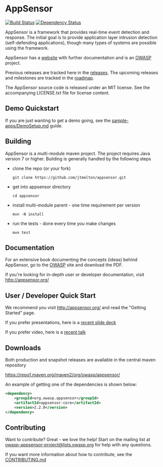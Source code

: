 AppSensor
=========

[![Build Status](https://travis-ci.org/jtmelton/appsensor.svg?branch=master)](https://travis-ci.org/jtmelton/appsensor)
[![Dependency Status](https://www.versioneye.com/user/projects/5779926a68ee070047f06894/badge.svg?style=flat-square)](https://www.versioneye.com/user/projects/5779926a68ee070047f06894)

AppSensor is a framework that provides real-time event detection and response. The initial goal is to provide application layer intrusion detection (self-defending applications), though many types of systems are possible using the framework. 

AppSensor has a [website](http://appsensor.org) with further documentation and is an [OWASP](https://www.owasp.org/index.php/AppSensor) project.

Previous releases are tracked here in the [releases](https://github.com/jtmelton/appsensor/releases). The upcoming releases and milestones are tracked in the [roadmap](https://www.owasp.org/index.php/OWASP_AppSensor_Project#tab=Road_Map_and_Getting_Involved).

The AppSensor source code is released under an MIT license. See the accompanying LICENSE.txt file for license content.

Demo Quickstart
------------

If you are just wanting to get a demo going, see the [sample-apps/DemoSetup.md](sample-apps/DemoSetup.md) guide.

Building
--------

AppSensor is a multi-module maven project. The project requires Java version 7 or higher. Building is generally handled by the following steps 

- clone the repo (or your fork)

    ```
    git clone https://github.com/jtmelton/appsensor.git
    ```

- get into appsensor directory

    ```
    cd appsensor
    ```

- install multi-module parent - one time requirement per version

    ```
    mvn -N install 
    ```

-  run the tests - done every time you make changes

    ```
    mvn test
    ```

Documentation
-------------

For an extensive book documenting the concepts (ideas) behind AppSensor, go to the [OWASP](https://www.owasp.org/index.php/OWASP_AppSensor_Project) site and download the PDF. 

If you're looking for in-depth user or developer documentation, visit http://appsensor.org/ 

User / Developer Quick Start
-----------

We recommend you visit http://appsensor.org/ and read the "Getting Started" page. 

If you prefer presentations, here is a [recent slide deck](http://www.slideshare.net/jtmelton/appsensor-near-real-time-event-detection-and-response)

If you prefer video, here is a [recent talk](https://www.youtube.com/watch?v=1imlD1O4HrY)

Downloads
---------

Both production and snapshot releases are available in the central maven repository

https://repo1.maven.org/maven2/org/owasp/appsensor/

An example of getting one of the dependencies is shown below: 

```xml
<dependency>
	<groupId>org.owasp.appsensor</groupId>
	<artifactId>appsensor-core</artifactId>
	<version>2.2.0</version>
</dependency>
```

Contributing
------------

Want to contribute? Great - we love the help! Start on the mailing list at owasp-appsensor-project@lists.owasp.org for help with any questions.

If you want more information about how to contribute, see the [CONTRIBUTING.md](CONTRIBUTING.md)
